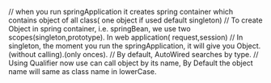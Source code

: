 // when you run springApplication it creates spring container which contains object of all class( one object if used default singleton)
// To create Object in spring container, i.e. springBean, we use two scopes(singleton,prototype). In web application( request,session)
// In singleton, the moment you run the springApplication, it will give you Object.(without calling).(only onces).
// By default, AutoWired searches by type.
// Using Qualifier now use can call object by its name, By Default the object name will same as class name in lowerCase.
